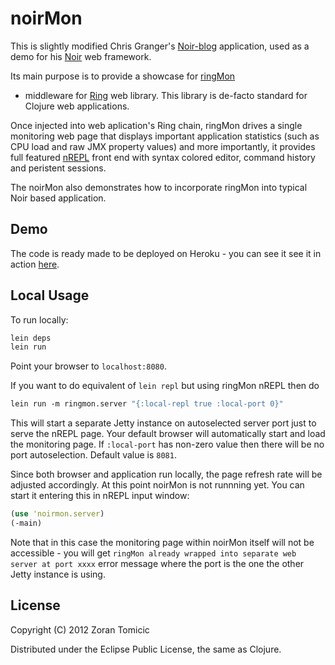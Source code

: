 # noirMon

This is slightly modified Chris Granger's
[Noir-blog](https://github.com/ibdknox/Noir-blog) application,
used as a demo for his
[Noir](https://github.com/ibdknox/noir) web framework.

Its main purpose is to provide a showcase for
[ringMon](https://github.com/zoka/ringMon)
- middleware for
[Ring](https://github.com/mmcgrana/ring) web library. This library is
de-facto standard for Clojure web applications.

Once injected into web aplication's Ring chain,
ringMon drives a single monitoring web page that displays important application
statistics (such as CPU load and raw JMX property values) and more importantly,
it provides full featured
[nREPL](https://github.com/clojure/tools.nrepl)
front end with syntax colored editor, command history and peristent sessions.

The noirMon also demonstrates how to incorporate ringMon
into typical Noir based application.

## Demo

The code is ready made to be deployed on Heroku - you can see it see it in action
[here](http://noirmon.herokuapp.com/).

## Local Usage

To run locally:

```bash
lein deps
lein run
```
Point your browser to `localhost:8080`.

If you want to do equivalent
of `lein repl` but using ringMon nREPL then do

```clojure
lein run -m ringmon.server "{:local-repl true :local-port 0}"
```
This will start a separate Jetty instance on autoselected server
port just to serve the nREPL page. Your default browser will automatically
start and load the monitoring page. If `:local-port` has
non-zero value then there will be no port autoselection. Default
value is `8081`.

Since both browser and application run locally,
the page refresh rate will be adjusted accordingly.
At this point noirMon is not runnning yet.
You can start it entering this in nREPL input window:

```clojure
(use 'noirmon.server)
(-main)
```
Note that in this  case the monitoring page within noirMon itself will
not be accessible - you will get
`ringMon already wrapped into separate web server at port xxxx` error
message where the port is the one the other Jetty instance is using.

## License

Copyright (C) 2012 Zoran Tomicic

Distributed under the Eclipse Public License, the same as Clojure.

